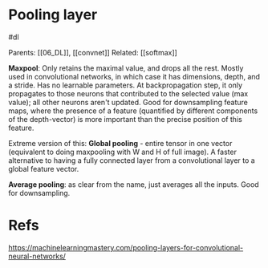 # Pooling layer

#dl

Parents: [[06_DL]],  [[convnet]]
Related: [[softmax]]

**Maxpool**: Only retains the maximal value, and drops all the rest. Mostly used in convolutional networks, in which case it has dimensions, depth, and a stride. Has no learnable parameters. At backpropagation step, it only propagates to those neurons that contributed to the selected value (max value); all other neurons aren't updated. Good for downsampling feature maps, where the presence of a feature (quantified by different components of the depth-vector) is more important than the precise position of this feature.

Extreme version of this: **Global pooling** - entire tensor in one vector (equivalent to doing maxpooling with W and H of full image). A faster alternative to having a fully connected layer from a convolutional layer to a global feature vector.

**Average pooling**: as clear from the name, just averages all the inputs. Good for downsampling.

# Refs

https://machinelearningmastery.com/pooling-layers-for-convolutional-neural-networks/